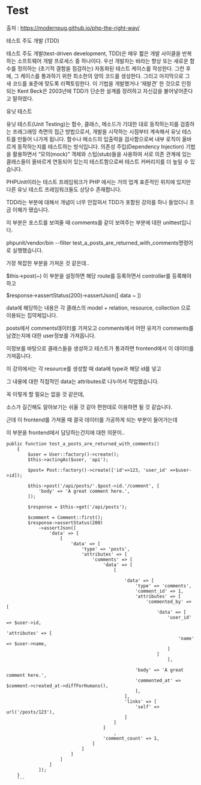 # Test

출처 : https://modernpug.github.io/php-the-right-way/

테스트 주도 개발 (TDD)

테스트 주도 개발(test-driven development, TDD)은 매우 짧은 개발 사이클을 반복하는 소프트웨어 개발 프로세스 중 하나이다. 우선 개발자는 바라는 향상 또는 새로운 함수를 정의하는 (초기적 결함을 점검하는) 자동화된 테스트 케이스를 작성한다. 그런 후에, 그 케이스를 통과하기 위한 최소한의 양의 코드를 생성한다. 그리고 마지막으로 그 새 코드를 표준에 맞도록 리팩토링한다. 이 기법을 개발했거나 ‘재발견’ 한 것으로 인정되는 Kent Beck은 2003년에 TDD가 단순한 설계를 장려하고 자신감을 불어넣어준다고 말하였다.

유닛 테스트

유닛 테스트(Unit Testing)는 함수, 클래스, 메소드가 기대한 대로 동작하는지를 검증하는 프래그래밍 측면의 접근 방법으로서, 개발을 시작하는 시점부터 계속해서 유닛 테스트를 만들어 나가게 됩니다. 함수나 메소드의 입출력을 검사함으로써 내부 로직이 올바르게 동작하는지를 테스트하는 방식입니다. 의존성 주입(Dependency Injection) 기법을 활용하면서 “모의(mock)” 객체와 스텁(stub)들을 사용하여 서로 의존 관계에 있는 클래스들이 올바르게 연동되어 있는지 테스트함으로써 테스트 커버리지를 더 높일 수 있습니다.

PHPUnit이라는 테스트 프레임워크가 PHP 에서는 거의 업계 표준적인 위치에 있지만 다른 유닛 테스트 프레임워크들도 상당수 존재합니다.

TDD라는 부분에 대해서 개념이 너무 안잡혀서 TDD가 포함된 강의를 하나 들었더니 조금 이해가 됐습니다.

이 부분은 포스트를 보여줄 때 comments를 같이 보여주는 부분에 대한 unittest입니다.

phpunit/vendor/bin --filter test_a_posts_are_returned_with_comments명령어로 실행했습니다.

가장 복잡한 부분을 가져온 것 같은데..

$this->post(~) 이 부분을 설정하면 해당 route를 등록하면서 controller를 등록해야하고

$response->assertStatus(200)->assertJson([
    data ~ 
])

data에 해당하는 내용은 각 클래스의 model + relation, resource, collection 으로 이용되는 집약체입니다.

posts에서 comments데이터를 가져오고 comments에서 어떤 유저가 comments를 남겼는지에 대한 user정보를 가져옵니다.

이정보를 바탕으로 클래스들을 생성하고 테스트가 통과하면 frontend에서 이 데이터를 가져옵니다.

이 강의에서는 각 resource를 생성할 때 data에 type과 해당 id를 넣고

그 내용에 대한 직접적인 data는 attributes로 나누어서 작업했습니다. 

꼭 이렇게 할 필요는 없을 것 같은데,

소스가 길긴해도 알아보기는 쉬울 것 같아 편한데로 이용하면 될 것 같습니다.

근데 이 frontend를 가져올 때 결국 데이터를 가공하게 되는 부분이 들어가는데

이 부분을 frontend에서 담당하는건지에 대한 의문이.. 



```
public function test_a_posts_are_returned_with_comments()
    {
        $user = User::factory()->create();
        $this->actingAs($user, 'api');

        $post= Post::factory()->create(['id'=>123, 'user_id' =>$user->id]);

        $this->post('/api/posts/'.$post->id.'/comment', [
            'body' => 'A great comment here.',
        ]);

        $response = $this->get('/api/posts');

        $comment = Comment::first();
        $response->assertStatus(200)
            ->assertJson([
                'data' => [
                    [
                        'data' => [
                            'type' => 'posts',
                            'attributes' => [
                                'comments' => [
                                    'data' => [
                                        [
                                            
                                            'data' => [
                                                'type' => 'comments',
                                                'comment_id' => 1,
                                                'attributes' => [
                                                    'commented_by' => [
                                                        'data' => [
                                                            'user_id' => $user->id,
                                                            'attributes' => [
                                                                'name' => $user->name,
                                                            ]
                                                        ]
                                                            ],
                                                            
                                                'body' => 'A great comment here.',
                                                'commented_at' => $comment->created_at->diffForHumans(),
                                                ],
                                            ],
                                            'links' => [
                                                'self' => url('/posts/123'),
                                            ]
                                        ]
                                    ]
                                        ,
                                    'comment_count' => 1,
                                ]
                            ]
                        ]
                    ]
                ]
            ]);
    }
    ```